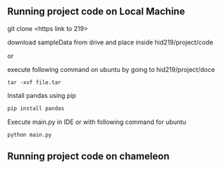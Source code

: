 ## Running project code on Local Machine

git clone <https link to 219>

download sampleData from drive and place inside hid219/project/code

or 

execute following command on ubuntu by going to hid219/project/doce

```ubuntu 
tar -xvf file.tar
```
Install pandas using pip

```python
pip install pandas
```
Execute main.py in IDE or with following command for ubuntu

```ubuntu
python main.py
```

## Running project code on chameleon





